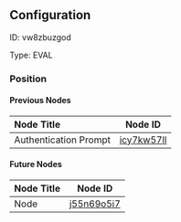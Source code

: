 # <nil>
## Configuration
ID:  vw8zbuzgod

Type: EVAL 








### Position

#### Previous Nodes
| Node Title | Node ID |
| :------------- | ------------ |
| Authentication Prompt | [icy7kw57ll](./icy7kw57ll.md) | 
 
 #### Future Nodes
| Node Title | Node ID |
| :------------- | ------------ |
| Node |[j55n69o5i7](./j55n69o5i7.md) | 